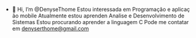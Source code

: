- 👋 Hi, I’m @DenyseThome
Estou interessada em  Programação  e  aplicaç ão  mobile
Atualmente estou aprenden Analise e Desenvolvimento de Sistemas
Estou procurando  aprender a linguagem C
Pode me contatar em denyserthome@gmail.com
